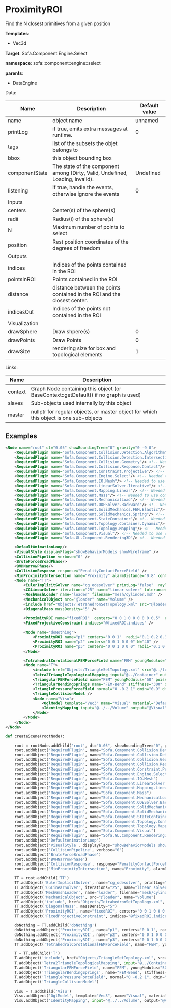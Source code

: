 # ProximityROI

Find the N closest primitives from a given position


__Templates__:
- Vec3d

__Target__: Sofa.Component.Engine.Select

__namespace__: sofa::component::engine::select

__parents__: 
- DataEngine

Data: 

<table>
<thead>
    <tr>
        <th>Name</th>
        <th>Description</th>
        <th>Default value</th>
    </tr>
</thead>
<tbody>
	<tr>
		<td>name</td>
		<td>
object name
</td>
		<td>unnamed</td>
	</tr>
	<tr>
		<td>printLog</td>
		<td>
if true, emits extra messages at runtime.
</td>
		<td>0</td>
	</tr>
	<tr>
		<td>tags</td>
		<td>
list of the subsets the objet belongs to
</td>
		<td></td>
	</tr>
	<tr>
		<td>bbox</td>
		<td>
this object bounding box
</td>
		<td></td>
	</tr>
	<tr>
		<td>componentState</td>
		<td>
The state of the component among (Dirty, Valid, Undefined, Loading, Invalid).
</td>
		<td>Undefined</td>
	</tr>
	<tr>
		<td>listening</td>
		<td>
if true, handle the events, otherwise ignore the events
</td>
		<td>0</td>
	</tr>
	<tr>
		<td colspan="3">Inputs</td>
	</tr>
	<tr>
		<td>centers</td>
		<td>
Center(s) of the sphere(s)
</td>
		<td></td>
	</tr>
	<tr>
		<td>radii</td>
		<td>
Radius(i) of the sphere(s)
</td>
		<td></td>
	</tr>
	<tr>
		<td>N</td>
		<td>
Maximum number of points to select
</td>
		<td></td>
	</tr>
	<tr>
		<td>position</td>
		<td>
Rest position coordinates of the degrees of freedom
</td>
		<td></td>
	</tr>
	<tr>
		<td colspan="3">Outputs</td>
	</tr>
	<tr>
		<td>indices</td>
		<td>
Indices of the points contained in the ROI
</td>
		<td></td>
	</tr>
	<tr>
		<td>pointsInROI</td>
		<td>
Points contained in the ROI
</td>
		<td></td>
	</tr>
	<tr>
		<td>distance</td>
		<td>
distance between the points contained in the ROI and the closest center.
</td>
		<td></td>
	</tr>
	<tr>
		<td>indicesOut</td>
		<td>
Indices of the points not contained in the ROI
</td>
		<td></td>
	</tr>
	<tr>
		<td colspan="3">Visualization</td>
	</tr>
	<tr>
		<td>drawSphere</td>
		<td>
Draw shpere(s)
</td>
		<td>0</td>
	</tr>
	<tr>
		<td>drawPoints</td>
		<td>
Draw Points
</td>
		<td>0</td>
	</tr>
	<tr>
		<td>drawSize</td>
		<td>
rendering size for box and topological elements
</td>
		<td>1</td>
	</tr>

</tbody>
</table>

Links: 

| Name | Description |
| ---- | ----------- |
|context|Graph Node containing this object (or BaseContext::getDefault() if no graph is used)|
|slaves|Sub-objects used internally by this object|
|master|nullptr for regular objects, or master object for which this object is one sub-objects|



## Examples

```xml
<Node name="root" dt="0.05" showBoundingTree="0" gravity="0 -9 0">
    <RequiredPlugin name="Sofa.Component.Collision.Detection.Algorithm"/> <!-- Needed to use components [BVHNarrowPhase BruteForceBroadPhase CollisionPipeline] -->
    <RequiredPlugin name="Sofa.Component.Collision.Detection.Intersection"/> <!-- Needed to use components [MinProximityIntersection] -->
    <RequiredPlugin name="Sofa.Component.Collision.Geometry"/> <!-- Needed to use components [TriangleCollisionModel] -->
    <RequiredPlugin name="Sofa.Component.Collision.Response.Contact"/> <!-- Needed to use components [CollisionResponse] -->
    <RequiredPlugin name="Sofa.Component.Constraint.Projective"/> <!-- Needed to use components [FixedProjectiveConstraint] -->
    <RequiredPlugin name="Sofa.Component.Engine.Select"/> <!-- Needed to use components [ProximityROI] -->
    <RequiredPlugin name="Sofa.Component.IO.Mesh"/> <!-- Needed to use components [MeshGmshLoader] -->
    <RequiredPlugin name="Sofa.Component.LinearSolver.Iterative"/> <!-- Needed to use components [CGLinearSolver] -->
    <RequiredPlugin name="Sofa.Component.Mapping.Linear"/> <!-- Needed to use components [IdentityMapping] -->
    <RequiredPlugin name="Sofa.Component.Mass"/> <!-- Needed to use components [DiagonalMass] -->
    <RequiredPlugin name="Sofa.Component.MechanicalLoad"/> <!-- Needed to use components [TrianglePressureForceField] -->
    <RequiredPlugin name="Sofa.Component.ODESolver.Backward"/> <!-- Needed to use components [EulerImplicitSolver] -->
    <RequiredPlugin name="Sofa.Component.SolidMechanics.FEM.Elastic"/> <!-- Needed to use components [TetrahedralCorotationalFEMForceField TriangularFEMForceField] -->
    <RequiredPlugin name="Sofa.Component.SolidMechanics.Spring"/> <!-- Needed to use components [TriangularBendingSprings] -->
    <RequiredPlugin name="Sofa.Component.StateContainer"/> <!-- Needed to use components [MechanicalObject] -->
    <RequiredPlugin name="Sofa.Component.Topology.Container.Dynamic"/> <!-- Needed to use components [TetrahedronSetGeometryAlgorithms TetrahedronSetTopologyContainer TetrahedronSetTopologyModifier TriangleSetGeometryAlgorithms TriangleSetTopologyContainer TriangleSetTopologyModifier] -->
    <RequiredPlugin name="Sofa.Component.Topology.Mapping"/> <!-- Needed to use components [Tetra2TriangleTopologicalMapping] -->
    <RequiredPlugin name="Sofa.Component.Visual"/> <!-- Needed to use components [VisualStyle] -->
    <RequiredPlugin name="Sofa.GL.Component.Rendering3D"/> <!-- Needed to use components [OglModel] -->

    <DefaultAnimationLoop/>
    <VisualStyle displayFlags="showBehaviorModels showWireframe" />
    <CollisionPipeline verbose="0" />
    <BruteForceBroadPhase/>
    <BVHNarrowPhase/>
    <CollisionResponse response="PenalityContactForceField" />
    <MinProximityIntersection name="Proximity" alarmDistance="0.8" contactDistance="0.5" />
    <Node name="TT">
        <EulerImplicitSolver name="cg_odesolver" printLog="false"  rayleighStiffness="0.1" rayleighMass="0.1" />
        <CGLinearSolver iterations="25" name="linear solver" tolerance="1.0e-9" threshold="1.0e-9" />
        <MeshGmshLoader name="loader" filename="mesh/cylinder.msh" />
        <MechanicalObject src="@loader" name="Volume" />
        <include href="Objects/TetrahedronSetTopology.xml" src="@loader" />
        <DiagonalMass massDensity="5" />
        
        <ProximityROI name="fixedROI"  centers="0 0 1 0 0 0 0 0 0.5"  radii="0.1 0.2"  N="40" drawSphere="1"  drawPoints="1" />
		<FixedProjectiveConstraint indices="@fixedROI.indices" />

        <Node name="doNothing">
            <ProximityROI name="p1" centers="0 0 1"  radii="0.1 0.2 0.3"  N="40" />
            <ProximityROI name="p2" centers="0 0 1 0 0 0" N="40" />
            <ProximityROI name="p3" centers="0 0 1 0 0 0" radii="0.1 0.1" />
        </Node>	

        <TetrahedralCorotationalFEMForceField name="FEM" youngModulus="20" poissonRatio="0.4" method="large" />
        <Node name="T">
            <include href="Objects/TriangleSetTopology.xml" src="@../loader" tags=" " />
            <Tetra2TriangleTopologicalMapping input="@../Container" output="@Container" />
            <TriangularFEMForceField name="FEM" youngModulus="50" poissonRatio="0.3" method="large" />
            <TriangularBendingSprings name="FEM-Bend" stiffness="300" damping="1.0" />
            <TrianglePressureForceField normal="0 -0.2 1" dmin="0.9" dmax="1.1" pressure="0.4 0 0" />
            <TriangleCollisionModel />
            <Node name="Visu">
                <OglModel template="Vec3" name="Visual" material="Default Diffuse 1 0 0 1 0.5 Ambient 1 0.2 0 0 1 Specular 0 1 0 0 1 Emissive 0 1 0 0 1 Shininess 0 45" />
                <IdentityMapping input="@../../Volume" output="@Visual" />
            </Node>
        </Node>
    </Node>
</Node>
```
```python
def createScene(rootNode):

	root = rootNode.addChild('root', dt="0.05", showBoundingTree="0", gravity="0 -9 0")
	root.addObject('RequiredPlugin', name="Sofa.Component.Collision.Detection.Algorithm")
	root.addObject('RequiredPlugin', name="Sofa.Component.Collision.Detection.Intersection")
	root.addObject('RequiredPlugin', name="Sofa.Component.Collision.Geometry")
	root.addObject('RequiredPlugin', name="Sofa.Component.Collision.Response.Contact")
	root.addObject('RequiredPlugin', name="Sofa.Component.Constraint.Projective")
	root.addObject('RequiredPlugin', name="Sofa.Component.Engine.Select")
	root.addObject('RequiredPlugin', name="Sofa.Component.IO.Mesh")
	root.addObject('RequiredPlugin', name="Sofa.Component.LinearSolver.Iterative")
	root.addObject('RequiredPlugin', name="Sofa.Component.Mapping.Linear")
	root.addObject('RequiredPlugin', name="Sofa.Component.Mass")
	root.addObject('RequiredPlugin', name="Sofa.Component.MechanicalLoad")
	root.addObject('RequiredPlugin', name="Sofa.Component.ODESolver.Backward")
	root.addObject('RequiredPlugin', name="Sofa.Component.SolidMechanics.FEM.Elastic")
	root.addObject('RequiredPlugin', name="Sofa.Component.SolidMechanics.Spring")
	root.addObject('RequiredPlugin', name="Sofa.Component.StateContainer")
	root.addObject('RequiredPlugin', name="Sofa.Component.Topology.Container.Dynamic")
	root.addObject('RequiredPlugin', name="Sofa.Component.Topology.Mapping")
	root.addObject('RequiredPlugin', name="Sofa.Component.Visual")
	root.addObject('RequiredPlugin', name="Sofa.GL.Component.Rendering3D")
	root.addObject('DefaultAnimationLoop')
	root.addObject('VisualStyle', displayFlags="showBehaviorModels showWireframe")
	root.addObject('CollisionPipeline', verbose="0")
	root.addObject('BruteForceBroadPhase')
	root.addObject('BVHNarrowPhase')
	root.addObject('CollisionResponse', response="PenalityContactForceField")
	root.addObject('MinProximityIntersection', name="Proximity", alarmDistance="0.8", contactDistance="0.5")

	TT = root.addChild('TT')
	TT.addObject('EulerImplicitSolver', name="cg_odesolver", printLog="false", rayleighStiffness="0.1", rayleighMass="0.1")
	TT.addObject('CGLinearSolver', iterations="25", name="linear solver", tolerance="1.0e-9", threshold="1.0e-9")
	TT.addObject('MeshGmshLoader', name="loader", filename="mesh/cylinder.msh")
	TT.addObject('MechanicalObject', src="@loader", name="Volume")
	TT.addObject('include', href="Objects/TetrahedronSetTopology.xml", src="@loader")
	TT.addObject('DiagonalMass', massDensity="5")
	TT.addObject('ProximityROI', name="fixedROI", centers="0 0 1 0 0 0 0 0 0.5", radii="0.1 0.2", N="40", drawSphere="1", drawPoints="1")
	TT.addObject('FixedProjectiveConstraint', indices="@fixedROI.indices")

	doNothing = TT.addChild('doNothing')
	doNothing.addObject('ProximityROI', name="p1", centers="0 0 1", radii="0.1 0.2 0.3", N="40")
	doNothing.addObject('ProximityROI', name="p2", centers="0 0 1 0 0 0", N="40")
	doNothing.addObject('ProximityROI', name="p3", centers="0 0 1 0 0 0", radii="0.1 0.1")
	TT.addObject('TetrahedralCorotationalFEMForceField', name="FEM", youngModulus="20", poissonRatio="0.4", method="large")

	T = TT.addChild('T')
	T.addObject('include', href="Objects/TriangleSetTopology.xml", src="@../loader", tags=" ")
	T.addObject('Tetra2TriangleTopologicalMapping', input="@../Container", output="@Container")
	T.addObject('TriangularFEMForceField', name="FEM", youngModulus="50", poissonRatio="0.3", method="large")
	T.addObject('TriangularBendingSprings', name="FEM-Bend", stiffness="300", damping="1.0")
	T.addObject('TrianglePressureForceField', normal="0 -0.2 1", dmin="0.9", dmax="1.1", pressure="0.4 0 0")
	T.addObject('TriangleCollisionModel')

	Visu = T.addChild('Visu')
	Visu.addObject('OglModel', template="Vec3", name="Visual", material="Default Diffuse 1 0 0 1 0.5 Ambient 1 0.2 0 0 1 Specular 0 1 0 0 1 Emissive 0 1 0 0 1 Shininess 0 45")
	Visu.addObject('IdentityMapping', input="@../../Volume", output="@Visual")
```
